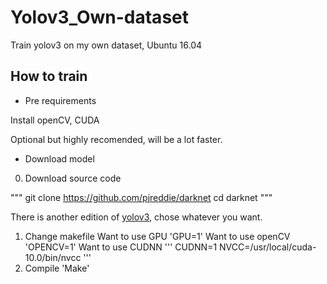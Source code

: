 # Yolov3_Own-dataset
Train yolov3 on my own dataset, Ubuntu 16.04
## How to train
* Pre requirements

Install openCV, CUDA

Optional but highly recomended, will be a lot faster.
* Download model
0. Download source code

"""
 git clone https://github.com/pjreddie/darknet
 cd darknet
"""

There is another edition of [yolov3](https://github.com/AlexeyAB/darknet), chose whatever you want.
1. Change makefile
Want to use GPU
'GPU=1'
Want to use openCV
'OPENCV=1'
Want to use CUDNN
'''
 CUDNN=1
 NVCC=/usr/local/cuda-10.0/bin/nvcc
'''
2. Compile
'Make'


